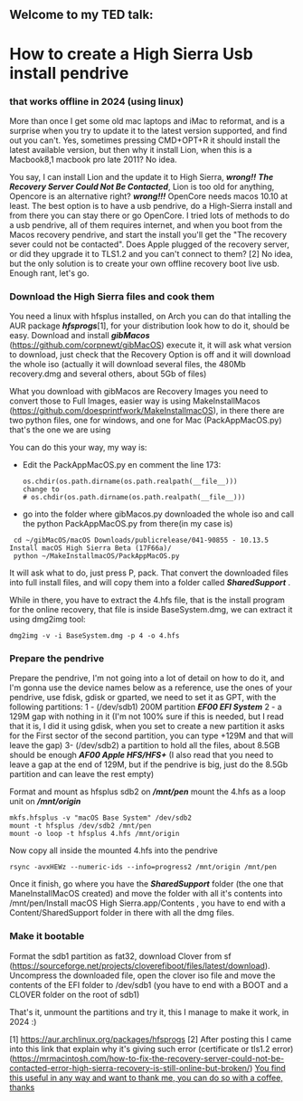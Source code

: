 ## Welcome to my TED talk: 
# How to create a High Sierra Usb install pendrive
### that works offline in 2024 (using linux)

More than once I get some old mac laptops and iMac to reformat, and is a surprise when you try to update it to the latest version supported, and find out you can't. Yes, sometimes pressing CMD+OPT+R it should install the latest available version, but then why it install Lion, when this is a Macbook8,1 macbook pro late 2011? No idea.

You say, I can install Lion and the update it to High Sierra, ***wrong!!*** ***The Recovery Server Could Not Be Contacted***, Lion is too old for anything, Opencore is an alternative right? ***wrong!!!*** OpenCore needs macos 10.10 at least. The best option is to have a usb pendrive, do a High-Sierra install and from there you can stay there or go OpenCore.
I tried lots of methods to do a usb pendrive, all of them requires internet, and when you boot from the Macos recovery pendrive, and start the install you'll get the "The recovery sever could not be contacted". 
Does Apple plugged of the recovery server, or did they upgrade it to TLS1.2 and you can't connect to them? [2] No idea, but the only solution is to create your own offline recovery boot live usb. Enough rant, let's go.

### Download the High Sierra files and cook them

You need a linux with hfsplus installed, on Arch you can do that intalling the AUR package ***hfsprogs***[1], for your distribution look how to do it, should be easy.
Download and install ***gibMacos*** (https://github.com/corpnewt/gibMacOS) execute it, it will ask what version to download, just check that the Recovery Option is off and it will download the whole iso (actually it will download several files, the 480Mb recovery.dmg and several others, about 5Gb of files)

What you download with gibMacos are Recovery Images you need to convert those to Full Images, easier way is using MakeInstallMacos (https://github.com/doesprintfwork/MakeInstallmacOS), in there there are two python files, one for windows, and one for Mac (PackAppMacOS.py) that's the one we are using

You can do this your way, my way is:
- Edit the PackAppMacOS.py en comment the line 173:
  ```
  os.chdir(os.path.dirname(os.path.realpath(__file__)))
  change to
  # os.chdir(os.path.dirname(os.path.realpath(__file__)))
  ```
- go into the folder where gibMacos.py downloaded the whole iso and call the python PackAppMacOS.py from there(in my case is)
```
 cd ~/gibMacOS/macOS Downloads/publicrelease/041-90855 - 10.13.5 Install macOS High Sierra Beta (17F66a)/
 python ~/MakeInstallmacOS/PackAppMacOS.py
```
It will ask what to do, just press P, pack. That convert the downloaded files into full install files, and will copy them into a folder called ***SharedSupport*** .

While in there, you have to extract the 4.hfs file, that is the install program for the online recovery, that file is inside BaseSystem.dmg, we can extract it using dmg2img tool:
```
dmg2img -v -i BaseSystem.dmg -p 4 -o 4.hfs
```

### Prepare the pendrive
Prepare the pendrive, I'm not going into a lot of detail on how to do it, and I'm gonna use the device names below as a reference, use the ones of your pendrive, use fdisk, gdisk or gparted, we need to set it as GPT, with the following partitions:
1 - (/dev/sdb1) 200M partition ***EF00 EFI System***
2 - a 129M gap with nothing in it (I'm not 100% sure if this is needed, but I read that it is, I did it using gdisk, when you set to create a new partition it asks for the First sector of the second partition, you can type +129M and that will leave the gap)
3- (/dev/sdb2) a partition to hold all the files, about 8.5GB should be enough ***AF00 Apple HFS/HFS+*** (I also read that you need to leave a gap at the end of 129M, but if the pendrive is big, just do the 8.5Gb partition and can leave the rest empty)

Format and mount as hfsplus sdb2 on ***/mnt/pen*** mount the 4.hfs as a loop unit on ***/mnt/origin***
```
mkfs.hfsplus -v "macOS Base System" /dev/sdb2
mount -t hfsplus /dev/sdb2 /mnt/pen
mount -o loop -t hfsplus 4.hfs /mnt/origin
```
Now copy all inside the mounted 4.hfs into the pendrive
```
rsync -avxHEWz --numeric-ids --info=progress2 /mnt/origin /mnt/pen
```
Once it finish, go where you have the ***SharedSupport*** folder (the one that ManeInstallMacOS created) and move the folder with all it's contents into /mnt/pen/Install macOS High Sierra.app/Contents , you have to end with a Content/SharedSupport folder in there with all the dmg files.

### Make it bootable
Format the sdb1 partition as fat32, download Clover from sf (https://sourceforge.net/projects/cloverefiboot/files/latest/download).
Uncompress the downloaded file, open the clover iso file and move the contents of the EFI folder to /dev/sdb1 (you have to end with a BOOT and a CLOVER folder on the root of sdb1)

That's it, unmount the partitions and try it, this I manage to make it work, in 2024 :)


[1] https://aur.archlinux.org/packages/hfsprogs
[2] After posting this I came into this link that explain why it's giving such error (certificate or tls1.2 error) (https://mrmacintosh.com/how-to-fix-the-recovery-server-could-not-be-contacted-error-high-sierra-recovery-is-still-online-but-broken/)
[You find this useful in any way and want to thank me, you can do so with a coffee, thanks](https://www.buymeacoffee.com/kabutor)
